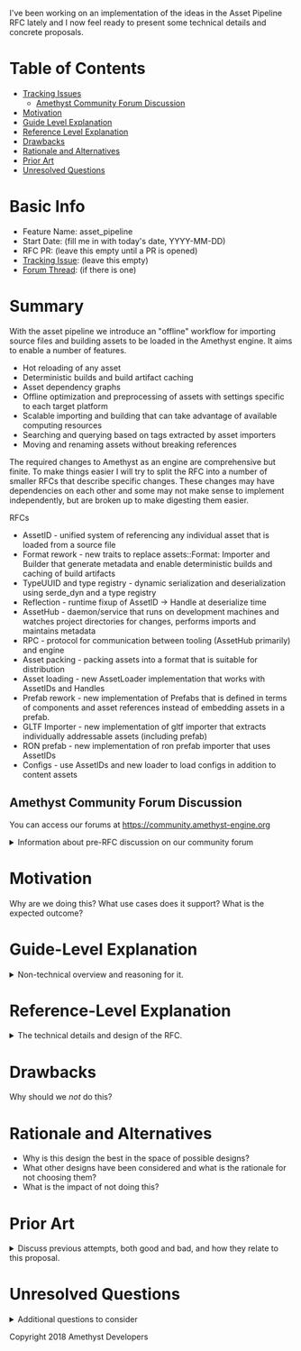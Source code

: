 I've been working on an implementation of the ideas in the Asset Pipeline RFC lately and I now feel ready to present some technical details and concrete proposals.

# Table of Contents

- [Tracking Issues](#tracking-issue)
  - [Amethyst Community Forum Discussion](#forum-discussion)
- [Motivation]
- [Guide Level Explanation](#guide-level-explanation)
- [Reference Level Explanation](#reference-level-explanation)
- [Drawbacks]
- [Rationale and Alternatives](#rationale-and-alternatives)
- [Prior Art](#prior-art)
- [Unresolved Questions](#unresolved-questions)

# Basic Info
[basic]: #basic-info

- Feature Name: asset_pipeline
- Start Date: (fill me in with today's date, YYYY-MM-DD)
- RFC PR: (leave this empty until a PR is opened)
- [Tracking Issue](#tracking-issue): (leave this empty)
- [Forum Thread](#forum-discussion): (if there is one)

# Summary
[summary]: #summary

With the asset pipeline we introduce an "offline" workflow for importing source files and building assets to be loaded in the Amethyst engine. It aims to enable a number of features.
- Hot reloading of any asset
- Deterministic builds and build artifact caching
- Asset dependency graphs
- Offline optimization and preprocessing of assets with settings specific to each target platform
- Scalable importing and building that can take advantage of available computing resources
- Searching and querying based on tags extracted by asset importers
- Moving and renaming assets without breaking references

The required changes to Amethyst as an engine are comprehensive but finite. To make things easier I will try to split the RFC into a number of smaller RFCs that describe specific changes. These changes may have dependencies on each other and some may not make sense to implement independently, but are broken up to make digesting them easier.

RFCs
- AssetID - unified system of referencing any individual asset that is loaded from a source file
- Format rework - new traits to replace assets::Format: Importer and Builder that generate metadata and enable deterministic builds and caching of build artifacts
- TypeUUID and type registry - dynamic serialization and deserialization using serde_dyn and a type registry
- Reflection - runtime fixup of AssetID -> Handle at deserialize time
- AssetHub - daemon/service that runs on development machines and watches project directories for changes, performs imports and maintains metadata
- RPC - protocol for communication between tooling (AssetHub primarily) and engine
- Asset packing - packing assets into a format that is suitable for distribution
- Asset loading - new AssetLoader implementation that works with AssetIDs and Handles
- Prefab rework - new implementation of Prefabs that is defined in terms of components and asset references instead of embedding assets in a prefab.
- GLTF Importer - new implementation of gltf importer that extracts individually addressable assets (including prefab)
- RON prefab - new implementation of ron prefab importer that uses AssetIDs
- Configs - use AssetIDs and new loader to load configs in addition to content assets


## Amethyst Community Forum Discussion
You can access our forums at https://community.amethyst-engine.org

[forum-discussion]: #forum-discussion
<details>
<summary>Information about pre-RFC discussion on our community forum</summary>
There is a category on our forums for what can be considered pre-RFC discussion. It is a good place to get some quick feedback from the community without having to go through the entire process.

This is not required, but if one exists and contains useful information, you may place a link to it here.
</details>

# Motivation
[motivation]: #motivation
Why are we doing this? What use cases does it support? What is the expected outcome?

# Guide-Level Explanation
[guide-level-explanation]: #guide-level-explanation
<details>

<summary>Non-technical overview and reasoning for it.</summary>
Explain the proposal as if it was already included in the language and you were teaching it to another Amethyst programmer. That generally means:

- Introducing new named concepts.
- Explaining the feature largely in terms of examples.
- Explaining how Amethyst developers should *think* about the feature, and how it should impact the way they use Amethyst. It should explain the impact as concretely as possible.
- If applicable, provide sample error messages, deprecation warnings, or migration guidance.
- If applicable, describe the differences between teaching this to existing Amethyst programmers and new Amethyst programmers.

For implementation-oriented RFCs (e.g. for changes to the engine), this section should focus on how engine contributors should think about the change, and give examples of its concrete impact. For policy RFCs, this section should provide an example-driven introduction to the policy, and explain its impact in concrete terms.
</details>

# Reference-Level Explanation
[reference-level-explanation]: #reference-level-explanation
<details>
<summary>The technical details and design of the RFC.</summary>
This is the technical portion of the RFC. Explain the design in sufficient detail that:

- Its interaction with other features is clear.
- It is reasonably clear how the feature would be implemented.
- Corner cases are dissected by example.

The section should return to the examples given in the previous section, and explain more fully how the detailed proposal makes those examples work.
</details>

# Drawbacks
[drawbacks]: #drawbacks

Why should we *not* do this?

# Rationale and Alternatives
[rationale-and-alternatives]: #rationale-and-alternatives

- Why is this design the best in the space of possible designs?
- What other designs have been considered and what is the rationale for not choosing them?
- What is the impact of not doing this?

# Prior Art
[prior-art]: #prior-art
<details>
<summary>Discuss previous attempts, both good and bad, and how they relate to this proposal.</summary>
A few examples of what this can include are:

- For engine, network, web, and rendering proposals: Does this feature exist in other engines and what experience has their community had?
- For community proposals: Is this done by some other community and what were their experiences with it?
- For other teams: What lessons can we learn from what other communities have done here?
- Papers: Are there any published papers or great posts that discuss this? If you have some relevant papers to refer to, this can serve as a more detailed theoretical background.

This section is intended to encourage you as an author to think about the lessons from other engines, provide readers of your RFC with a fuller picture.
If there is no prior art, that is fine - your ideas are interesting to us whether they are brand new or if it is an adaptation from other engines.
</details>

# Unresolved Questions
[unresolved-questions]: #unresolved-questions
<details>
<summary>Additional questions to consider</summary>

- What parts of the design do you expect to resolve through the RFC process before this gets merged?
- What parts of the design do you expect to resolve through the implementation of this feature before stabilization?
- What related issues do you consider out of scope for this RFC that could be addressed in the future independently of the solution that comes out of this RFC?
</details>

Copyright 2018 Amethyst Developers